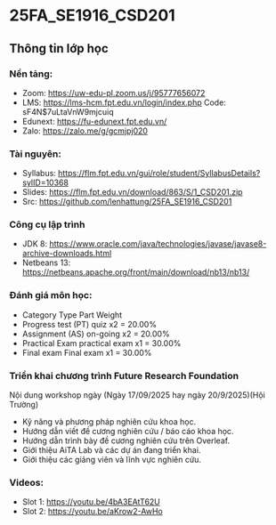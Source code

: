 # 25FA_SE1916_CSD201

## Thông tin lớp học

### Nền tảng:

* Zoom: https://uw-edu-pl.zoom.us/j/95777656072
* LMS: https://lms-hcm.fpt.edu.vn/login/index.php  Code: sF4N$7uLtaVnW9mjcuiq
* Edunext: https://fu-edunext.fpt.edu.vn/
* Zalo: https://zalo.me/g/gcmjpj020

### Tài nguyên:

* Syllabus: https://flm.fpt.edu.vn/gui/role/student/SyllabusDetails?sylID=10368
* Slides: https://flm.fpt.edu.vn/download/863/S/1_CSD201.zip
* Src: https://github.com/lenhattung/25FA_SE1916_CSD201

### Công cụ lập trình

* JDK 8: https://www.oracle.com/java/technologies/javase/javase8-archive-downloads.html
* Netbeans 13: https://netbeans.apache.org/front/main/download/nb13/nb13/

### Đánh giá môn học:

* Category Type Part Weight
* Progress test (PT) quiz x2       = 20.00%
* Assignment (AS) on-going x2      = 20.00%
* Practical Exam practical exam x1 = 30.00%
* Final exam Final exam x1 		   = 30.00%

### Triển khai chương trình Future Research Foundation

Nội dung workshop ngày (Ngày 17/09/2025 hay ngày 20/9/2025)(Hội Trường)

* Kỹ năng và phương pháp nghiên cứu khoa học.
* Hướng dẫn viết đề cương nghiên cứu / báo cáo khoa học.
* Hướng dẫn trình bày đề cương nghiên cứu trên Overleaf.
* Giới thiệu AiTA Lab và các dự án đang triển khai.
* Giới thiệu các giảng viên và lĩnh vực nghiên cứu.

### Videos:

* Slot 1:  https://youtu.be/4bA3EAtT62U
* Slot 2: https://youtu.be/aKrow2-AwHo